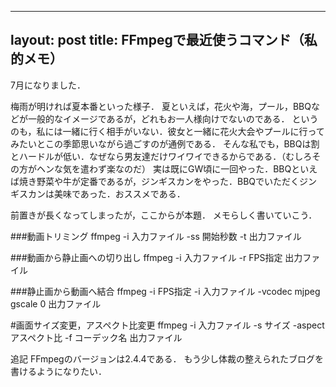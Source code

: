 
---
layout: post
title: FFmpegで最近使うコマンド（私的メモ）
---

7月になりました．

梅雨が明ければ夏本番といった様子．
夏といえば，花火や海，プール，BBQなどが一般的なイメージであるが，どれもお一人様向けでないのである．
というのも，私には一緒に行く相手がいない．彼女と一緒に花火大会やプールに行ってみたいとこの季節思いながら過ごすのが通例である．
そんな私でも，BBQは割とハードルが低い．なぜなら男友達だけワイワイできるからである．（むしろその方がヘンな気を遣わず楽なのだ）
実は既にGW頃に一回やった．BBQといえば焼き野菜や牛が定番であるが，ジンギスカンをやった．BBQでいただくジンギスカンは美味であった．おススメである．

前置きが長くなってしまったが，ここからが本題．
メモらしく書いていこう．


###動画トリミング
ffmpeg -i 入力ファイル -ss 開始秒数 -t 出力ファイル

###動画から静止画への切り出し
ffmpeg -i 入力ファイル -r FPS指定 出力ファイル

###静止画から動画へ結合
ffmpeg -i FPS指定 -i 入力ファイル -vcodec mjpeg gscale 0 出力ファイル

#画面サイズ変更，アスペクト比変更
ffmpeg -i 入力ファイル -s サイズ -aspect アスペクト比 -f コーデック名 出力ファイル


追記
FFmpegのバージョンは2.4.4である．
もう少し体裁の整えられたブログを書けるようになりたい．
